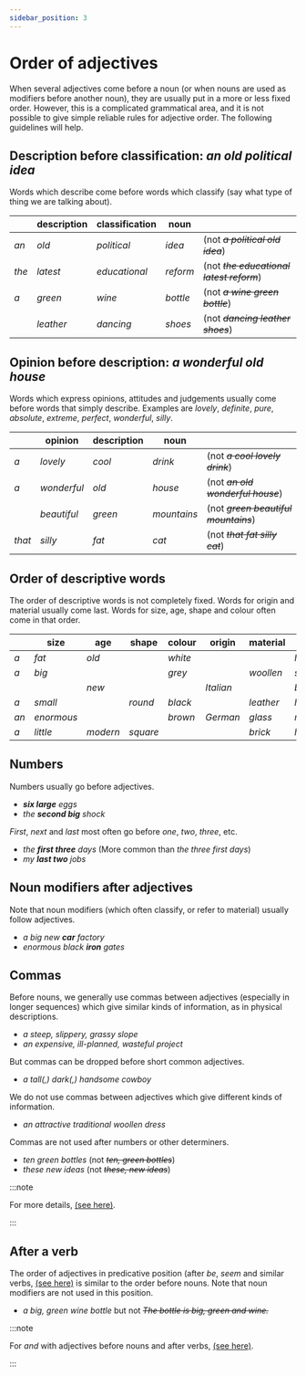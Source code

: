 ```yaml
---
sidebar_position: 3
---
```


# Order of adjectives

When several adjectives come before a noun (or when nouns are used as modifiers before another noun), they are usually put in a more or less fixed order. However, this is a complicated grammatical area, and it is not possible to give simple reliable rules for adjective order. The following guidelines will help.

## Description before classification: *an old political idea*

Words which describe come before words which classify (say what type of thing we are talking about).

|  | description | classification | noun |  |
| --- | --- | --- | --- | --- |
| *an* | *old* | *political* | *idea* | (not *~~a political old idea~~*) |
| *the* | *latest* | *educational* | *reform* | (not *~~the educational latest reform~~*) |
| *a* | *green* | *wine* | *bottle* | (not *~~a wine green bottle~~*) |
|  | *leather* | *dancing* | *shoes* | (not *~~dancing leather shoes~~*) |

## Opinion before description: *a wonderful old house*

Words which express opinions, attitudes and judgements usually come before words that simply describe. Examples are *lovely*, *definite*, *pure*, *absolute*, *extreme*, *perfect*, *wonderful*, *silly*.

|   | opinion | description | noun |   |
| --- | --- | --- | --- | --- |
| *a* | *lovely* | *cool* | *drink* | (not *~~a cool lovely drink~~*) |
| *a* | *wonderful* | *old* | *house* | (not *~~an old wonderful house~~*) |
|  | *beautiful* | *green* | *mountains* | (not *~~green beautiful mountains~~*) |
| *that* | *silly* | *fat* | *cat* | (not *~~that fat silly cat~~*) |

## Order of descriptive words

The order of descriptive words is not completely fixed. Words for origin and material usually come last. Words for size, age, shape and colour often come in that order.

|   | size | age | shape | colour | origin | material | noun |
| --- | --- | --- | --- | --- | --- | --- | --- |
| *a* | *fat* | *old* |   | *white* |   |   | *horse* |
| *a* | *big* |   |   | *grey* |   | *woollen* | *sweater* |
|   |   | *new* |   |   | *Italian* |   | *boots* |
| *a* | *small* |   | *round* | *black* |   | *leather* | *handbag* |
| *an* | *enormous* |   |   | *brown* | *German* | *glass* | *mug* |
| *a* | *little* | *modern* | *square* |   |   | *brick* | *house* |

## Numbers

Numbers usually go before adjectives.

- ***six large** eggs*
- *the **second big** shock*

*First*, *next* and *last* most often go before *one*, *two*, *three*, etc.

- *the **first three** days* (More common than *the three first days*)
- *my **last two** jobs*

## Noun modifiers after adjectives

Note that noun modifiers (which often classify, or refer to material) usually follow adjectives.

- *a big new **car** factory*
- *enormous black **iron** gates*

## Commas

Before nouns, we generally use commas between adjectives (especially in longer sequences) which give similar kinds of information, as in physical descriptions.

- *a steep, slippery, grassy slope*
- *an expensive, ill-planned, wasteful project*

But commas can be dropped before short common adjectives.

- *a tall(,) dark(,) handsome cowboy*

We do not use commas between adjectives which give different kinds of information.

- *an attractive traditional woollen dress*

Commas are not used after numbers or other determiners.

- *ten green bottles* (not *~~ten, green bottles~~*)
- *these new ideas* (not *~~these, new ideas~~*)

:::note

For more details, [(see here)](./../written-texts/punctuation-comma#commas-between-adjectives).

:::

## After a verb

The order of adjectives in predicative position (after *be*, *seem* and similar verbs, [(see here)](./../verbs/linking-verbs-be-seem-look-etc) is similar to the order before nouns. Note that noun modifiers are not used in this position.

- *a big, green wine bottle* but not *~~The bottle is big, green and wine.~~*

:::note

For *and* with adjectives before nouns and after verbs, [(see here)](./adjectives-with-and).

:::

